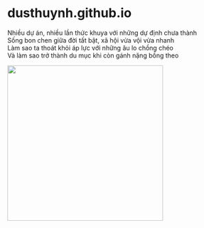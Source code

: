 # dusthuynh.github.io
<p> Nhiều dự án, nhiều lần thức khuya với những dự định chưa thành<br>
Sống bon chen giữa đời tất bật, xã hội vừa vội vừa nhanh<br>
Làm sao ta thoát khỏi áp lực với những âu lo chồng chéo<br>
Và làm sao trở thành du mục khi còn gánh nặng bồng theo </p>

<img src="https://scontent.fhan2-4.fna.fbcdn.net/v/t1.6435-9/192898463_1009971109743908_930087146834460501_n.jpg?_nc_cat=103&ccb=1-3&_nc_sid=ad2b24&_nc_ohc=arCuS0ih5DQAX_9cSIo&_nc_ht=scontent.fhan2-4.fna&oh=92d206b5bd218a51d3988be4b1634954&oe=60F39F12" width="350">
 